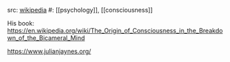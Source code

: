 src: [wikipedia](https://en.wikipedia.org/wiki/Julian_Jaynes) 
#: [[psychology]], [[consciousness]] 

His book: https://en.wikipedia.org/wiki/The_Origin_of_Consciousness_in_the_Breakdown_of_the_Bicameral_Mind 

https://www.julianjaynes.org/

